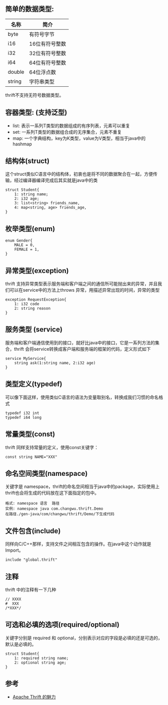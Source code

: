 ## 简单的数据类型:

| 名称   | 简介           |
| ------ | -------------- |
| byte   | 有符号字节     |
| i16    | 16位有符号整数 |
| i32    | 32位有符号整数 |
| i64    | 64位有符号整数 |
| double | 64位浮点数     |
| string | 字符串类型     |

thrift不支持无符号数据类型。

## 容器类型: (支持泛型)

- list: 表示一系列T类型的数据组成的有序列表，元素可以重复
- set: 一系列T类型的数据组合成的无序集合，元素不重复
- map: 一个字典结构，key为K类型，value为V类型，相当于java中的hashmap

## 结构体(struct)

这个struct类似C语言中的结构体，初衷也是将不同的数据聚合在一起，方便传输，经过编译器编译完成后其实就是java中的类

```thrift
struct Student{
    1: string name;
    2: i32 age;
    3: list<string> friends_name,
    4: map<string, age> friends_age,
}
```

## 枚举类型(enum)

```
enum Gender{
    MALE = 0,
    FEMALE = 1,
}
```

## 异常类型(exception)

 thrift 支持异常类型表示服务端和客户端之间的通信所可能抛出来的异常，并且我们可以在service中的方法上throws 异常，用描述异常出现的时间，异常的类型

```thrift
exception RequestException{
    1: i32 code
    2: string reason
}
```

## 服务类型 (service)

服务端和客户端通信使用到的接口，就好比java中的接口，它是一系列方法的集合，thrift 会将service转换成客户端和服务端的框架的代码，定义形式如下

```thrift
service MyService{
    string ask(1:string name, 2:i32 age)
}
```

## 类型定义(typedef)

可以像下面这样，使用类似C语言的语法为变量取别名，转换成我们习惯的命名格式

```thrift
typedef i32 int
typedef i64 long
```

## 常量类型(const)

thrift 同样支持常量的定义，使用const关键字：

```thrift
const string NAME="XXX"
```

## 命名空间类型(namespace)

关键字是 namespace，thrift的命名空间相当于java中的package，实际使用上thrift也会将生成的代码放在这下面指定的包中。

```thrift
格式: namespace 语言  路径
实例: namespace java com.changwu.thrift.Demo
在路径./gen-java/com/changwu/thrift/Demo/下生成代码
```

## 文件包含(include)

 同样向C/C++那样，支持文件之间相互包含的操作。在java中这个动作就是Import。

```thrift
include "global.thrift"
```

## 注释

thrift 中的注释有一下几种

```thrift
// XXXX
#  XXX
/*XXX*/
```

## 可选和必填的选项(required/optional)

关键字分别是 required 和 optional，分别表示对应的字段是必填的还是可选的，默认是必填的。

```thrift
struct Student{
    1: required string name;
    2: optional string age;
}
```

## 参考

- [Apache Thrift 的魅力](https://www.cnblogs.com/ZhuChangwu/p/11976677.html)


